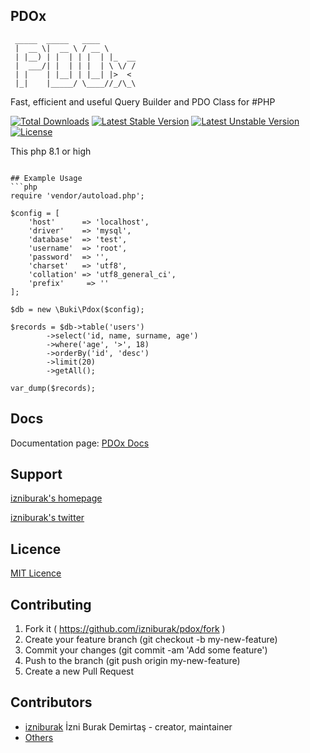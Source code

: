 ## PDOx
```
 _____  _____   ____       
 |  __ \|  __ \ / __ \      
 | |__) | |  | | |  | |_  __
 |  ___/| |  | | |  | \ \/ /
 | |    | |__| | |__| |>  <
 |_|    |_____/ \____//_/\_\
```
Fast, efficient and useful Query Builder and PDO Class for #PHP

[![Total Downloads](https://poser.pugx.org/izniburak/pdox/d/total.svg)](https://packagist.org/packages/izniburak/pdox)
[![Latest Stable Version](https://poser.pugx.org/izniburak/pdox/v/stable.svg)](https://packagist.org/packages/izniburak/pdox)
[![Latest Unstable Version](https://poser.pugx.org/izniburak/pdox/v/unstable.svg)](https://packagist.org/packages/izniburak/pdox)
[![License](https://poser.pugx.org/izniburak/pdox/license.svg)](https://packagist.org/packages/izniburak/pdox)

This php 8.1 or high
```

## Example Usage
```php
require 'vendor/autoload.php';

$config = [
	'host'		=> 'localhost',
	'driver'	=> 'mysql',
	'database'	=> 'test',
	'username'	=> 'root',
	'password'	=> '',
	'charset'	=> 'utf8',
	'collation'	=> 'utf8_general_ci',
	'prefix'	 => ''
];

$db = new \Buki\Pdox($config);

$records = $db->table('users')
		->select('id, name, surname, age')
		->where('age', '>', 18)
		->orderBy('id', 'desc')
		->limit(20)
		->getAll();

var_dump($records);
```

## Docs
Documentation page: [PDOx Docs][doc-url]

## Support
[izniburak's homepage][author-url]

[izniburak's twitter][twitter-url]

## Licence
[MIT Licence][mit-url]

## Contributing

1. Fork it ( https://github.com/izniburak/pdox/fork )
2. Create your feature branch (git checkout -b my-new-feature)
3. Commit your changes (git commit -am 'Add some feature')
4. Push to the branch (git push origin my-new-feature)
5. Create a new Pull Request

## Contributors

- [izniburak](https://github.com/izniburak) İzni Burak Demirtaş - creator, maintainer
- [Others](https://github.com/izniburak/pdox/graphs/contributors)

[pdox-img]: http://burakdemirtas.org/uploads/images/20140610210255_pdox_pdo_class_for_php.jpg
[paypal-donate-url]: http://burakdemirtas.org
[mit-url]: http://opensource.org/licenses/MIT
[doc-url]: https://github.com/izniburak/PDOx/blob/master/DOCS.md
[author-url]: http://burakdemirtas.org
[twitter-url]: https://twitter.com/izniburak
